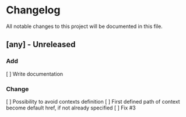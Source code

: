 # Changelog
All notable changes to this project will be documented in this file.

## [any] - Unreleased
### Add
[ ] Write documentation
### Change
[ ] Possibility to avoid contexts definition
[ ] First defined path of context become default href, if not already specified
[ ] Fix #3
